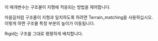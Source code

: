 이 매개변수는 구조물이 지형에 적응되는 방법을 제어합니다.

마을길처럼 구조물이 지형과 일치하도록 하려면 Terrain_matching을 사용하십시오. 이렇게 하면 구조물 특정 부분의 높이가 이동됩니다.

Rigid는 구조를 그대로 평평하게 배치합니다.